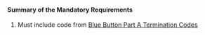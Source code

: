 #### Summary of the Mandatory Requirements

1.  Must include code from [Blue Button Part A Termination Codes](ValueSet-a-trm-cd.html)
